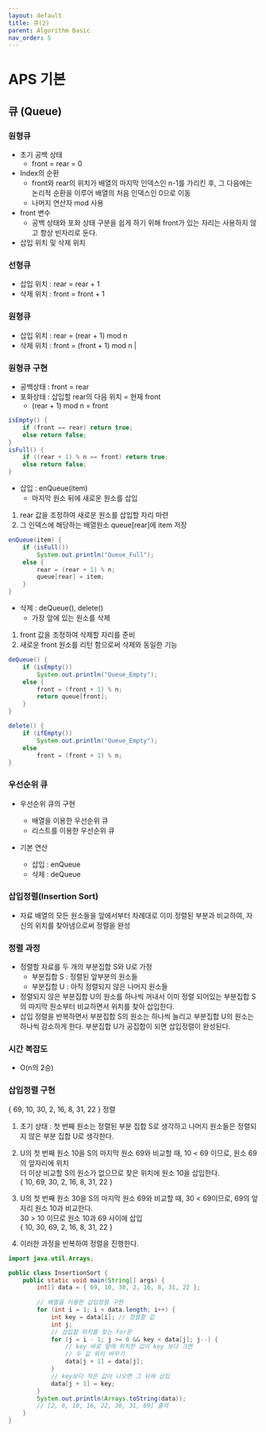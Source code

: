```yaml
---
layout: default
title: 큐(2)
parent: Algorithm Basic
nav_order: 5
---
```


# APS 기본

## 큐 (Queue)

### 원형큐
- 초기 공백 상태
  - front = rear = 0
- Index의 순환
  - front와 rear의 위치가 배열의 마지막 인덱스인 n-1를 가리킨 후, 그 다음에는 논리적 순환을 이루어 배열의 처음 인덱스인 0으로 이동
  - 나머지 연산자 mod 사용
- front 변수
  - 공백 상태와 포화 상태 구분을 쉽게 하기 위해 front가 있는 자리는 사용하지 않고 항상 빈자리로 둔다.
- 삽입 위치 및 삭제 위치


### 선형큐 
- 삽입 위치 : rear = rear + 1
- 삭제 위치 : front = front + 1

### 원형큐
- 삽입 위치 : rear = (rear + 1) mod n
- 삭제 위치 : front = (front + 1) mod n |

### 원형큐 구현
- 공백상태 : front = rear
- 포화상태 : 삽입할 rear의 다음 위치 = 현재 front
  - (rear + 1) mod n = front
```java
isEmpty() {
    if (front == rear) return true;
    else return false;
}
isFull() {
    if ((rear + 1) % n == front) return true;
    else return false;
}
```

- 삽입 : enQueue(item)
  - 마지막 원소 뒤에 새로운 원소를 삽입
1. rear 값을 조정하여 새로운 원소를 삽입할 자리 마련
2. 그 인덱스에 해당하는 배열원소 queue[rear]에 item 저장
```java
enQueue(item) {
    if (isFull())
        System.out.println("Queue_Full");
    else {
        rear = (rear + 1) % n;
        queue[rear] = item;
    }
}
```

- 삭제 : deQueue(), delete()
  - 가장 앞에 있는 원소를 삭제
1. front 값을 조정하여 삭제할 자리를 준비
2. 새로운 front 원소를 리턴 함으로써 삭제와 동일한 기능
```java
deQueue() {
    if (isEmpty())
        System.out.println("Queue_Empty");
    else {
        front = (front + 1) % n;
        return queue[front];
    }
}

delete() {
    if (ifEmpty())
        System.out.println("Queue_Empty");
    else
        front = (front + 1) % n;
}
```

### 우선순위 큐
- 우선순위 큐의 구현
  - 배열을 이용한 우선순위 큐
  - 리스트를 이용한 우선순위 큐

- 기본 연산
  - 삽입 : enQueue
  - 삭제 : deQueue 

### 삽입정렬(Insertion Sort)
- 자료 배열의 모든 원소들을 앞에서부터 차례대로 이미 정렬된 부분과 비교하여, 자신의 위치를 찾아냄으로써 정렬을 완성

### 정렬 과정
- 정렬할 자료를 두 개의 부분집합 S와 U로 가정
  - 부분집합 S : 정렬된 앞부분의 원소들
  - 부분집합 U : 아직 정렬되지 않은 나머지 원소들
- 정렬되지 않은 부분집합 U의 원소를 하나씩 꺼내서 이미 정렬 되어있는 부분집합 S의 마지막 원소부터 비교하면서 위치를 찾아 삽입한다.
- 삽입 정렬을 반복하면서 부분집합 S의 원소는 하나씩 늘리고 부분집합 U의 원소는 하나씩 감소하게 한다. 부분집합 U가 공집합이 되면 삽입정렬이 완성된다.

### 시간 복잡도
- O(n의 2승)

### 삽입정렬 구현
{ 69, 10, 30, 2, 16, 8, 31, 22 } 정렬

1. 초기 상태 : 첫 번째 원소는 정렬된 부분 집합 S로 생각하고 나머지 원소들은 정렬되지 않은 부분 집합 U로 생각한다.
2. U의 첫 번째 원소 10을 S의 마지막 원소 69와 비교할 때, 10 < 69 이므로, 원소 69의 앞자리에 위치 <br>
더 이상 비교할 S의 원소가 없으므로 찾은 위치에 원소 10을 삽입한다. <br>
{ 10, 69, 30, 2, 16, 8, 31, 22 }

3. U의 첫 번째 원소 30을 S의 마지막 원소 69와 비교할 때, 30 < 69이므로, 69의 앞자리 원소 10과 비교한다. <br>
30 > 10 이므로 원소 10과 69 사이에 삽입 <br>
{ 10, 30, 69, 2, 16, 8, 31, 22 }

4. 이러한 과정을 반복하여 정렬을 진행한다.

```java
import java.util.Arrays;

public class InsertionSort {
	public static void main(String[] args) {
		int[] data = { 69, 10, 30, 2, 16, 8, 31, 22 };
		
		// 배열을 이용한 삽입정렬 구현
		for (int i = 1; i < data.length; i++) {
			int key = data[i]; // 정렬할 값
			int j;
			// 삽입할 위치를 찾는 for문
			for (j = i - 1; j >= 0 && key < data[j]; j--) {
				// key 바로 앞에 위치한 값이 key 보다 크면
				// 두 값 위치 바꾸기
				data[j + 1] = data[j];
			}
			// key보다 작은 값이 나오면 그 뒤에 삽입
			data[j + 1] = key;
		}
		System.out.println(Arrays.toString(data));
		// [2, 8, 10, 16, 22, 30, 31, 69] 출력
	}
}
```
